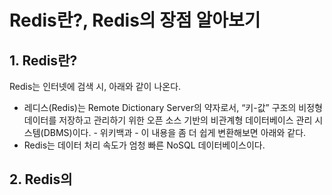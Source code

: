 # Redis란?, Redis의 장점 알아보기
## 1. Redis란?
Redis는 인터넷에 검색 시, 아래와 같이 나온다.
- 레디스(Redis)는 Remote Dictionary Server의 약자로서, “키-값” 구조의 비정형 데이터를 저장하고 관리하기 위한 오픈 소스 기반의 비관계형 데이터베이스 관리 시스템(DBMS)이다. - 위키백과 -
이 내용을 좀 더 쉽게 변환해보면 아래와 같다.
- Redis는 데이터 처리 속도가 엄청 빠른 NoSQL 데이터베이스이다.

## 2. Redis의 